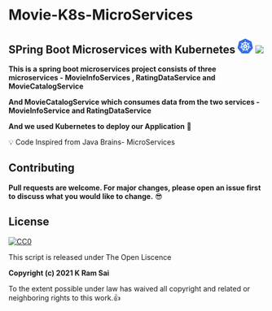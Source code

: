 # Movie-K8s-MicroServices
## SPring Boot Microservices with Kubernetes <img src="https://github.com/kubernetes/kubernetes/raw/master/logo/logo.png" width="30"> <img src="https://github.com/KRams2019/JenkinsDemoPipeline/blob/master/springboot.png" width="40">

**This is a spring boot microservices project consists of three microservices - MovieInfoServices , RatingDataService and MovieCatalogService** 

**And MovieCatalogService which consumes data from the two services - MovieInfoService and RatingDataService**

**And we used Kubernetes to deploy our Application** :metal:

💡 Code Inspired from Java Brains- MicroServices

## Contributing
**Pull requests are welcome. For major changes, please open an issue first to discuss what you would like to change.** :sunglasses:

## License

[![CC0](https://licensebuttons.net/p/zero/1.0/88x31.png)](https://creativecommons.org/publicdomain/zero/1.0/)

This script is released under The Open Liscence

**Copyright (c) 2021 K Ram Sai**

To the extent possible under law has waived all copyright and related or neighboring rights to this work.:thumbsup:
